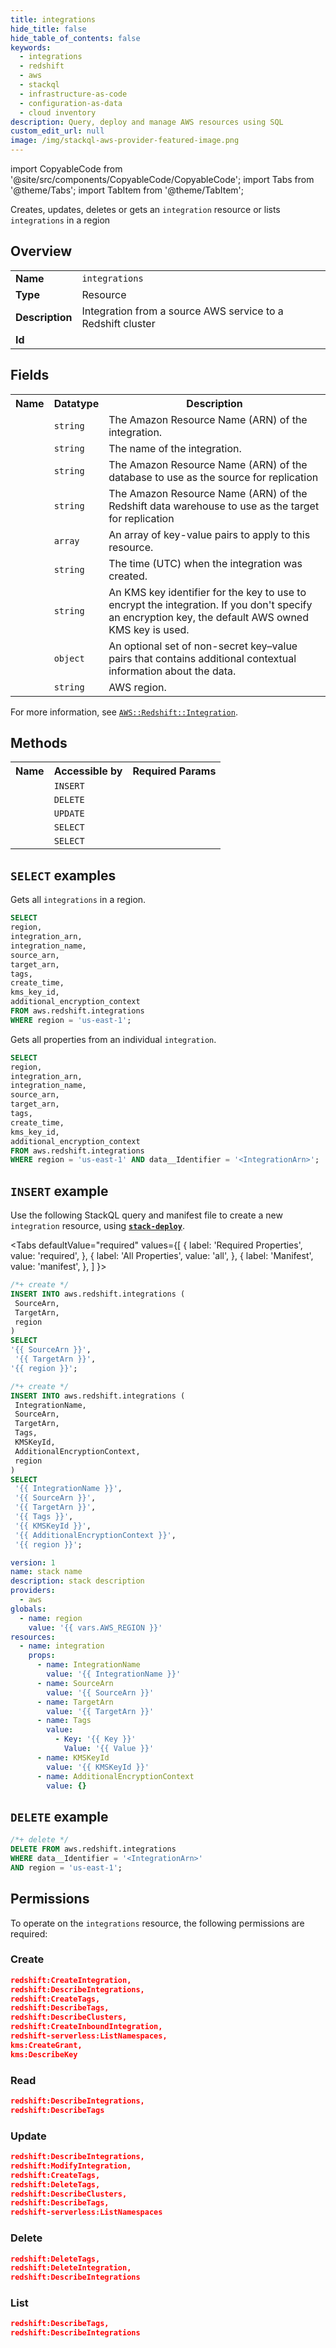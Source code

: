 ```yaml
---
title: integrations
hide_title: false
hide_table_of_contents: false
keywords:
  - integrations
  - redshift
  - aws
  - stackql
  - infrastructure-as-code
  - configuration-as-data
  - cloud inventory
description: Query, deploy and manage AWS resources using SQL
custom_edit_url: null
image: /img/stackql-aws-provider-featured-image.png
---
```


import CopyableCode from '@site/src/components/CopyableCode/CopyableCode';
import Tabs from '@theme/Tabs';
import TabItem from '@theme/TabItem';

Creates, updates, deletes or gets an <code>integration</code> resource or lists <code>integrations</code> in a region

## Overview
<table>
<tbody>
<tr><td><b>Name</b></td><td><code>integrations</code></td></tr>
<tr><td><b>Type</b></td><td>Resource</td></tr>
<tr><td><b>Description</b></td><td>Integration from a source AWS service to a Redshift cluster</td></tr>
<tr><td><b>Id</b></td><td><CopyableCode code="aws.redshift.integrations" /></td></tr>
</tbody>
</table>

## Fields
<table>
<tbody>
<tr><th>Name</th><th>Datatype</th><th>Description</th></tr><tr><td><CopyableCode code="integration_arn" /></td><td><code>string</code></td><td>The Amazon Resource Name (ARN) of the integration.</td></tr>
<tr><td><CopyableCode code="integration_name" /></td><td><code>string</code></td><td>The name of the integration.</td></tr>
<tr><td><CopyableCode code="source_arn" /></td><td><code>string</code></td><td>The Amazon Resource Name (ARN) of the database to use as the source for replication</td></tr>
<tr><td><CopyableCode code="target_arn" /></td><td><code>string</code></td><td>The Amazon Resource Name (ARN) of the Redshift data warehouse to use as the target for replication</td></tr>
<tr><td><CopyableCode code="tags" /></td><td><code>array</code></td><td>An array of key-value pairs to apply to this resource.</td></tr>
<tr><td><CopyableCode code="create_time" /></td><td><code>string</code></td><td>The time (UTC) when the integration was created.</td></tr>
<tr><td><CopyableCode code="kms_key_id" /></td><td><code>string</code></td><td>An KMS key identifier for the key to use to encrypt the integration. If you don't specify an encryption key, the default AWS owned KMS key is used.</td></tr>
<tr><td><CopyableCode code="additional_encryption_context" /></td><td><code>object</code></td><td>An optional set of non-secret key–value pairs that contains additional contextual information about the data.</td></tr>
<tr><td><CopyableCode code="region" /></td><td><code>string</code></td><td>AWS region.</td></tr>
</tbody>
</table>

For more information, see <a href="https://docs.aws.amazon.com/AWSCloudFormation/latest/UserGuide/aws-resource-redshift-integration.html"><code>AWS::Redshift::Integration</code></a>.

## Methods

<table>
<tbody>
  <tr>
    <th>Name</th>
    <th>Accessible by</th>
    <th>Required Params</th>
  </tr>
  <tr>
    <td><CopyableCode code="create_resource" /></td>
    <td><code>INSERT</code></td>
    <td><CopyableCode code="SourceArn, TargetArn, region" /></td>
  </tr>
  <tr>
    <td><CopyableCode code="delete_resource" /></td>
    <td><code>DELETE</code></td>
    <td><CopyableCode code="data__Identifier, region" /></td>
  </tr>
  <tr>
    <td><CopyableCode code="update_resource" /></td>
    <td><code>UPDATE</code></td>
    <td><CopyableCode code="data__Identifier, data__PatchDocument, region" /></td>
  </tr>
  <tr>
    <td><CopyableCode code="list_resources" /></td>
    <td><code>SELECT</code></td>
    <td><CopyableCode code="region" /></td>
  </tr>
  <tr>
    <td><CopyableCode code="get_resource" /></td>
    <td><code>SELECT</code></td>
    <td><CopyableCode code="data__Identifier, region" /></td>
  </tr>
</tbody>
</table>

## `SELECT` examples
Gets all <code>integrations</code> in a region.
```sql
SELECT
region,
integration_arn,
integration_name,
source_arn,
target_arn,
tags,
create_time,
kms_key_id,
additional_encryption_context
FROM aws.redshift.integrations
WHERE region = 'us-east-1';
```
Gets all properties from an individual <code>integration</code>.
```sql
SELECT
region,
integration_arn,
integration_name,
source_arn,
target_arn,
tags,
create_time,
kms_key_id,
additional_encryption_context
FROM aws.redshift.integrations
WHERE region = 'us-east-1' AND data__Identifier = '<IntegrationArn>';
```

## `INSERT` example

Use the following StackQL query and manifest file to create a new <code>integration</code> resource, using [__`stack-deploy`__](https://pypi.org/project/stack-deploy/).

<Tabs
    defaultValue="required"
    values={[
      { label: 'Required Properties', value: 'required', },
      { label: 'All Properties', value: 'all', },
      { label: 'Manifest', value: 'manifest', },
    ]
}>
<TabItem value="required">

```sql
/*+ create */
INSERT INTO aws.redshift.integrations (
 SourceArn,
 TargetArn,
 region
)
SELECT 
'{{ SourceArn }}',
 '{{ TargetArn }}',
'{{ region }}';
```
</TabItem>
<TabItem value="all">

```sql
/*+ create */
INSERT INTO aws.redshift.integrations (
 IntegrationName,
 SourceArn,
 TargetArn,
 Tags,
 KMSKeyId,
 AdditionalEncryptionContext,
 region
)
SELECT 
 '{{ IntegrationName }}',
 '{{ SourceArn }}',
 '{{ TargetArn }}',
 '{{ Tags }}',
 '{{ KMSKeyId }}',
 '{{ AdditionalEncryptionContext }}',
 '{{ region }}';
```
</TabItem>
<TabItem value="manifest">

```yaml
version: 1
name: stack name
description: stack description
providers:
  - aws
globals:
  - name: region
    value: '{{ vars.AWS_REGION }}'
resources:
  - name: integration
    props:
      - name: IntegrationName
        value: '{{ IntegrationName }}'
      - name: SourceArn
        value: '{{ SourceArn }}'
      - name: TargetArn
        value: '{{ TargetArn }}'
      - name: Tags
        value:
          - Key: '{{ Key }}'
            Value: '{{ Value }}'
      - name: KMSKeyId
        value: '{{ KMSKeyId }}'
      - name: AdditionalEncryptionContext
        value: {}

```
</TabItem>
</Tabs>

## `DELETE` example

```sql
/*+ delete */
DELETE FROM aws.redshift.integrations
WHERE data__Identifier = '<IntegrationArn>'
AND region = 'us-east-1';
```

## Permissions

To operate on the <code>integrations</code> resource, the following permissions are required:

### Create
```json
redshift:CreateIntegration,
redshift:DescribeIntegrations,
redshift:CreateTags,
redshift:DescribeTags,
redshift:DescribeClusters,
redshift:CreateInboundIntegration,
redshift-serverless:ListNamespaces,
kms:CreateGrant,
kms:DescribeKey
```

### Read
```json
redshift:DescribeIntegrations,
redshift:DescribeTags
```

### Update
```json
redshift:DescribeIntegrations,
redshift:ModifyIntegration,
redshift:CreateTags,
redshift:DeleteTags,
redshift:DescribeClusters,
redshift:DescribeTags,
redshift-serverless:ListNamespaces
```

### Delete
```json
redshift:DeleteTags,
redshift:DeleteIntegration,
redshift:DescribeIntegrations
```

### List
```json
redshift:DescribeTags,
redshift:DescribeIntegrations
```
